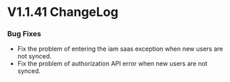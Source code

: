 # V1.1.41 ChangeLog 

### Bug Fixes
* Fix the problem of entering the iam saas exception when new users are not synced.
* Fix the problem of authorization API error when new users are not synced.
